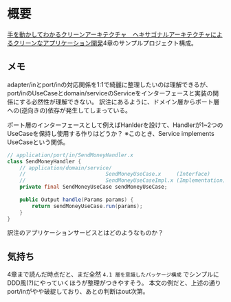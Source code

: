 # 概要

[手を動かしてわかるクリーンアーキテクチャ　ヘキサゴナルアーキテクチャによるクリーンなアプリケーション開発](https://book.impress.co.jp/books/1123101096)4章のサンプルプロジェクト構成。

## メモ
adapter/inとport/inの対応関係を1:1で綺麗に整理したいのは理解できるが、port/inのUseCaseとdomain/serviceのServiceをインターフェースと実装の関係にする必然性が理解できない。
訳注にあるように、ドメイン層からポート層への(逆向きの)依存が発生してしまっている。

ポート層のインターフェースとして例えばHanlderを設けて、Handlerが1~2つのUseCaseを保持し使用する作りはどうか？
※このとき、Service implements UseCaseという関係。

```java
// application/port/in/SendMoneyHandler.x
class SendMoneyHandler {
    // application/domain/service/
    //                          SendMoneyUseCase.x     (Interface)
    //                          SendMoneyUseCaseImpl.x (Implementation)
    private final SendMoneyUseCase sendMoneyUseCase;
    
    public Output handle(Params params) {
        return sendMoneyUseCase.run(params);
    }
}
```

訳注のアプリケーションサービスとはどのようなものか？

## 気持ち
4章まで読んだ時点だと、まだ全然 `4.1 層を意識したパッケージ構成` でシンプルにDDD風(?)にやっていくほうが整理がつきやすそう。
本文の例だと、上述の通りport/inがやや破綻しており、あとの判断はout次第。

